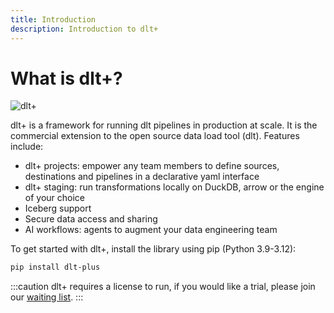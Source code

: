```yaml
---
title: Introduction
description: Introduction to dlt+
---
```


# What is dlt+?

![dlt+](/img/slot-machine-gif.gif)

dlt+ is a framework for running dlt pipelines in production at scale. It is the commercial extension to the open source data load tool (dlt). Features include:

* dlt+ projects: empower any team members to define sources, destinations and pipelines in a declarative yaml interface
* dlt+ staging: run transformations locally on DuckDB, arrow or the engine of your choice
* Iceberg support
* Secure data access and sharing
* AI workflows: agents to augment your data engineering team

To get started with dlt+, install the library using pip (Python 3.9-3.12):

```sh
pip install dlt-plus
```

:::caution
dlt+ requires a license to run, if you would like a trial, please join our [waiting list](https://info.dlthub.com/waiting-list).
:::